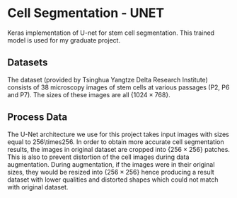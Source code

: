 # Cell Segmentation - UNET
Keras implementation of U-net for stem cell segmentation. This trained model is used for my graduate project. 
## Datasets
The dataset (provided by Tsinghua Yangtze Delta Research Institute) consists of 38 microscopy images of stem cells at various passages (P2, P6 and P7). The sizes of these images are all {$1024\times768$}. 
## Process Data
The U-Net architecture we use for this project takes input images with sizes equal to 256\times256. In order to obtain more accurate cell segmentation results, the images in original dataset are cropped into {$256\times256$} patches. This is also to prevent distortion of the cell images during data augmentation. During augmentation, if the images were in their original sizes, they would be resized into {$256\times256$} hence producing a result dataset with lower qualities and distorted shapes which could not match with original dataset. 
